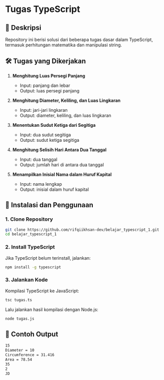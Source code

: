 # Tugas TypeScript

## 📌 Deskripsi

Repository ini berisi solusi dari beberapa tugas dasar dalam TypeScript, termasuk perhitungan matematika dan manipulasi string.

## 🛠️ Tugas yang Dikerjakan

1. **Menghitung Luas Persegi Panjang**

   - Input: panjang dan lebar
   - Output: luas persegi panjang

2. **Menghitung Diameter, Keliling, dan Luas Lingkaran**

   - Input: jari-jari lingkaran
   - Output: diameter, keliling, dan luas lingkaran

3. **Menentukan Sudut Ketiga dari Segitiga**

   - Input: dua sudut segitiga
   - Output: sudut ketiga segitiga

4. **Menghitung Selisih Hari Antara Dua Tanggal**

   - Input: dua tanggal
   - Output: jumlah hari di antara dua tanggal

5. **Menampilkan Inisial Nama dalam Huruf Kapital**
   - Input: nama lengkap
   - Output: inisial dalam huruf kapital

## 🚀 Instalasi dan Penggunaan

### 1. Clone Repository

```sh
git clone https://github.com/rifqiikhsan-dev/belajar_typescript_1.git
cd belajar_typescript_1
```

### 2. Install TypeScript

Jika TypeScript belum terinstall, jalankan:

```sh
npm install -g typescript
```

### 3. Jalankan Kode

Kompilasi TypeScript ke JavaScript:

```sh
tsc tugas.ts
```

Lalu jalankan hasil kompilasi dengan Node.js:

```sh
node tugas.js
```

## 📌 Contoh Output

```sh
15
Diameter = 10
Circumference = 31.416
Area = 78.54
35
2
JD
```
